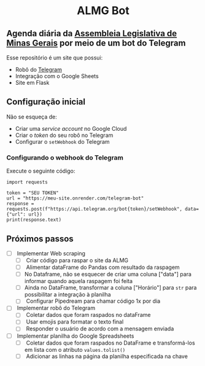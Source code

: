<h1 align="center"> ALMG Bot </h1>

Agenda diária da [Assembleia Legislativa de Minas Gerais](https://www.almg.gov.br/comunicacao/agenda/) por meio de um bot do Telegram
--------------------------------------------------------------------------------------
Esse repositório é um site que possui:

-   Robô do [Telegram](https://telegram.org/)
-   Integração com o Google Sheets
-   Site em Flask

[](https://github.com/turicas/site-teste/blob/main/README.md#configura%C3%A7%C3%A3o-inicial)Configuração inicial
----------------------------------------------------------------------------------------------------------------

Não se esqueça de:

-   Criar uma *service account* no Google Cloud
-   Criar o *token* do seu robô no Telegram
-   Configurar o `setWebhook` do Telegram

### [](https://github.com/turicas/site-teste/blob/main/README.md#configurando-o-webhook-do-telegram)Configurando o webhook do Telegram

Execute o seguinte código:

```
import requests

token = "SEU TOKEN"
url = "https://meu-site.onrender.com/telegram-bot"
response = requests.post(f"https://api.telegram.org/bot{token}/setWebhook", data={"url": url})
print(response.text)

```

[](https://github.com/turicas/site-teste/blob/main/README.md#pr%C3%B3ximos-passos)Próximos passos
-------------------------------------------------------------------------------------------------

-   [ ]  Implementar Web scraping
    -   [ ]  Criar código para raspar o site da ALMG
    -   [ ]  Alimentar dataFrame do Pandas com resultado da raspagem
    -   [ ]  No Dataframe, não se esquecer de criar uma coluna ["data"] para informar quando aquela raspagem foi feita
    -   [ ] Ainda no DataFrame, transformar a coluna ["Horário"] para `str` para possibilitar a integração à planilha
    -   [ ]  Configurar Pipedream para chamar código 1x por dia
-   [ ]  Implementar robô do Telegram
    -   [ ]  Coletar dados que foram raspados no dataFrame
    -   [ ]  Usar emojis para formatar o texto final
    -   [ ]  Responder o usuário de acordo com a mensagem enviada
-   [ ]  Implementar planilha do Google Spreadsheets
    -   [ ]  Coletar dados que foram raspados no DataFrame e transformá-los em lista com o atributo `values.tolist()`
    -   [ ]  Adicionar as linhas na página da planilha especificada na chave
